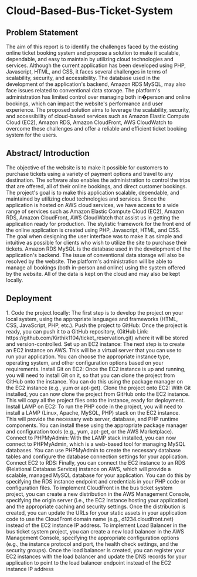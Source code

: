 # Cloud-Based-Bus-Ticket-System
<h2>Problem Statement</h2>
The aim of this report is to identify the challenges faced by the existing online ticket booking system and propose a solution to make it scalable, dependable, and easy to maintain by utilizing cloud technologies and services. Although the current application has been developed using PHP, Javascript, HTML, and CSS, it faces several challenges in terms of scalability, security, and accessibility. The database used in the development of the application's backend, Amazon RDS MySQL, may also face issues related to conventional data storage. The platform's administration has limited control over managing both in�person and online bookings, which can impact the website's performance and user experience. The proposed solution aims to leverage the scalability, security, and accessibility of cloud-based services such as Amazon Elastic Compute Cloud (EC2), Amazon RDS, Amazon CloudFront, AWS CloudWatch to overcome these challenges and offer a reliable and efficient ticket booking system for the users.
<h2>Abstract/ Introduction</h2>
The objective of the website is to make it possible for customers to purchase tickets using a variety of payment options and travel to any destination. The software also enables the administration to control the trips that are offered, all of their online bookings, and direct customer bookings. The project's goal is to make this application scalable, dependable, and maintained by utilizing cloud technologies and services. Since the application is hosted on AWS cloud services, we have access to a wide range of services such as Amazon Elastic Compute Cloud (EC2), Amazon RDS, Amazon CloudFront, AWS CloudWatch that assist us in getting the application ready for production. The stylistic framework for the front end of the online application is created using PHP, Javascript, HTML, and CSS. The goal when designing the user interface was to make it as simple and intuitive as possible for clients who wish to utilize the site to purchase their tickets. Amazon RDS MySQL is the database used in the development of the application's backend. The issue of conventional data storage will also be resolved by the website. The platform's administration will be able to manage all bookings (both in-person and online) using the system offered by the website. All of the data is kept on the cloud and may also be kept locally.
<h2>Deployment</h2>
1. Code the project locally: The first step is to develop the project on your local system, using the appropriate languages and frameworks (HTML, CSS, JavaScript, PHP, etc.).
Push the project to GitHub: Once the project is ready, you can push it to a GitHub repository, (GitHub Link: https://github.com/Kirthik1104/ticket_reservation.git) where it will be stored and version-controlled.
Set up an EC2 instance: The next step is to create an EC2 instance on AWS. This will be a virtual server that you can use to run your application. You can choose the appropriate instance type, operating system, and other configuration options based on your requirements.
Install Git on EC2: Once the EC2 instance is up and running, you will need to install Git on it, so that you can clone the project from GitHub onto the instance. You can do this using the package manager on the EC2 instance (e.g., yum or apt-get).
Clone the project onto EC2: With Git installed, you can now clone the project from GitHub onto the EC2 instance. This will copy all the project files onto the instance, ready for deployment.
Install LAMP on EC2: To run the PHP code in the project, you will need to install a LAMP (Linux, Apache, MySQL, PHP) stack on the EC2 instance. This will provide the necessary web server, database, and PHP runtime components. You can install these using the appropriate package manager and configuration tools (e.g., yum, apt-get, or the AWS Marketplace).
Connect to PHPMyAdmin: With the LAMP stack installed, you can now connect to PHPMyAdmin, which is a web-based tool for managing MySQL databases. You can use PHPMyAdmin to create the necessary database tables and configure the database connection settings for your application.
Connect EC2 to RDS: Finally, you can connect the EC2 instance to an RDS (Relational Database Service) instance on AWS, which will provide a scalable, managed MySQL database for your application. You can do this by specifying the RDS instance endpoint and credentials in your PHP code or configuration files.
To implement CloudFront in the bus ticket system project, you can create a new distribution in the AWS Management Console, specifying the origin server (i.e., the EC2 instance hosting your application) and the appropriate caching and security settings. Once the distribution is created, you can update the URLs for your static assets in your application code to use the CloudFront domain name (e.g., d1234.cloudfront.net) instead of the EC2 instance IP address.
To implement Load Balancer in the bus ticket system project, you can create a new load balancer in the AWS Management Console, specifying the appropriate configuration options (e.g., the instance protocol and port, the health check settings, and the security groups). Once the load balancer is created, you can register your EC2 instances with the load balancer and update the DNS records for your application to point to the load balancer endpoint instead of the EC2 instance IP address
